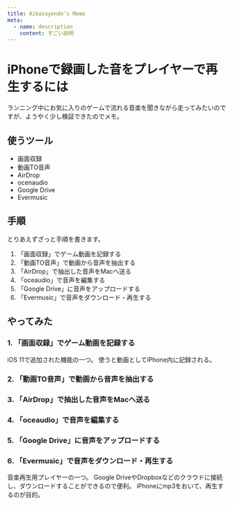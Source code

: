 ```yaml
---
title: Aikazuyendo's Memo
meta:
  - name: description
    content: すごい説明
---
```


# iPhoneで録画した音をプレイヤーで再生するには

ランニング中にお気に入りのゲームで流れる音楽を聞きながら走ってみたいのですが、ようやく少し検証できたのでメモ。

## 使うツール

- 画面収録
- 動画TO音声
- AirDrop
- ocenaudio
- Google Drive
- Evermusic

## 手順

とりあえずざっと手順を書きます。

1. 「画面収録」でゲーム動画を記録する
2. 「動画TO音声」で動画から音声を抽出する
3. 「AirDrop」で抽出した音声をMacへ送る
4. 「oceaudio」で音声を編集する
5. 「Google Drive」に音声をアップロードする
6. 「Evermusic」で音声をダウンロード・再生する

## やってみた

### 1. 「画面収録」でゲーム動画を記録する

iOS 11で追加された機能の一つ。
使うと動画としてiPhone内に記録される。

### 2. 「動画TO音声」で動画から音声を抽出する

### 3. 「AirDrop」で抽出した音声をMacへ送る

### 4. 「oceaudio」で音声を編集する

### 5. 「Google Drive」に音声をアップロードする

### 6. 「Evermusic」で音声をダウンロード・再生する

音楽再生用プレイヤーの一つ。
Google DriveやDropboxなどのクラウドに接続し、ダウンロードすることができるので便利。
iPhoneにmp3をおいて、再生するのが目的。
